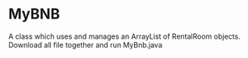 # MyBNB

A class which uses and manages an ArrayList of RentalRoom objects. Download all file together and run MyBnb.java
